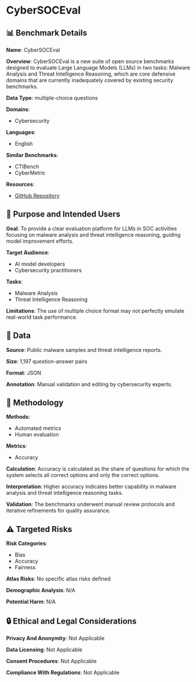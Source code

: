 # CyberSOCEval

## 📊 Benchmark Details

**Name**: CyberSOCEval

**Overview**: CyberSOCEval is a new suite of open source benchmarks designed to evaluate Large Language Models (LLMs) in two tasks: Malware Analysis and Threat Intelligence Reasoning, which are core defensive domains that are currently inadequately covered by existing security benchmarks.

**Data Type**: multiple-choice questions

**Domains**:
- Cybersecurity

**Languages**:
- English

**Similar Benchmarks**:
- CTIBench
- CyberMetric

**Resources**:
- [GitHub Repository](https://github.com/CrowdStrike/cybersoceval_data)

## 🎯 Purpose and Intended Users

**Goal**: To provide a clear evaluation platform for LLMs in SOC activities focusing on malware analysis and threat intelligence reasoning, guiding model improvement efforts.

**Target Audience**:
- AI model developers
- Cybersecurity practitioners

**Tasks**:
- Malware Analysis
- Threat Intelligence Reasoning

**Limitations**: The use of multiple choice format may not perfectly emulate real-world task performance.

## 💾 Data

**Source**: Public malware samples and threat intelligence reports.

**Size**: 1,197 question-answer pairs

**Format**: JSON

**Annotation**: Manual validation and editing by cybersecurity experts.

## 🔬 Methodology

**Methods**:
- Automated metrics
- Human evaluation

**Metrics**:
- Accuracy

**Calculation**: Accuracy is calculated as the share of questions for which the system selects all correct options and only the correct options.

**Interpretation**: Higher accuracy indicates better capability in malware analysis and threat intelligence reasoning tasks.

**Validation**: The benchmarks underwent manual review protocols and iterative refinements for quality assurance.

## ⚠️ Targeted Risks

**Risk Categories**:
- Bias
- Accuracy
- Fairness

**Atlas Risks**:
No specific atlas risks defined

**Demographic Analysis**: N/A

**Potential Harm**: N/A

## 🔒 Ethical and Legal Considerations

**Privacy And Anonymity**: Not Applicable

**Data Licensing**: Not Applicable

**Consent Procedures**: Not Applicable

**Compliance With Regulations**: Not Applicable

